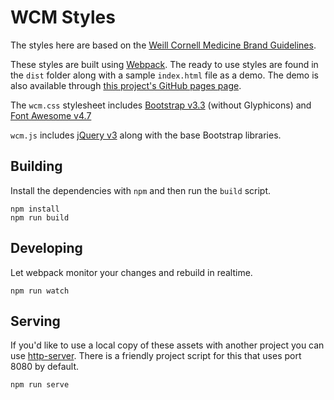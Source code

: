 # WCM Styles

The styles here are based on the [Weill Cornell Medicine Brand Guidelines](https://brand.weill.cornell.edu/).

These styles are built using [Webpack](https://webpack.js.org/). The ready to use styles are
found in the `dist` folder along with a sample `index.html` file as a demo. The demo is also
available through [this project's GitHub pages page](https://wcmc-its.github.io/wcm-styles/).

The `wcm.css` stylesheet includes [Bootstrap v3.3](http://getbootstrap.com/docs/3.3/)
(without Glyphicons) and [Font Awesome v4.7](http://fontawesome.io)

`wcm.js` includes [jQuery v3](https://jquery.com/) along with the base Bootstrap libraries.

## Building

Install the dependencies with `npm` and then run the `build` script.

```
npm install
npm run build
```

## Developing

Let webpack monitor your changes and rebuild in realtime.

```
npm run watch
```

## Serving

If you'd like to use a local copy of these assets with another project you can use
[http-server](https://www.npmjs.com/package/http-server). There is a friendly project script
for this that uses port 8080 by default.

```
npm run serve
```
